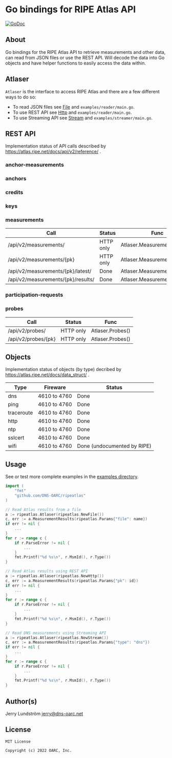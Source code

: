 # Go bindings for RIPE Atlas API

[![GoDoc](https://godoc.org/github.com/DNS-OARC/ripeatlas?status.svg)](https://godoc.org/github.com/DNS-OARC/ripeatlas)

## About

Go bindings for the RIPE Atlas API to retrieve measurements and other data,
can read from JSON files or use the REST API. Will decode the data into Go
objects and have helper functions to easily access the data within.

## Atlaser

`Atlaser` is the interface to access RIPE Atlas and there are a few
different ways to do so:
- To read JSON files see [File](https://godoc.org/github.com/DNS-OARC/ripeatlas#File) and `examples/reader/main.go`.
- To use REST API see [Http](https://godoc.org/github.com/DNS-OARC/ripeatlas#Http) and `examples/reader/main.go`.
- To use Streaming API see [Stream](https://godoc.org/github.com/DNS-OARC/ripeatlas#Stream) and `examples/streamer/main.go`.

## REST API

Implementation status of API calls described by https://atlas.ripe.net/docs/api/v2/reference/ .

### anchor-measurements

### anchors

### credits

### keys

### measurements

Call | Status | Func
---- | ------ | -----
/api/v2/measurements/ | HTTP only | Atlaser.Measurements()
/api/v2/measurements/{pk} | HTTP only | Atlaser.Measurements()
/api/v2/measurements/{pk}/latest/ | Done | Atlaser.MeasurementLatest()
/api/v2/measurements/{pk}/results/ | Done | Atlaser.MeasurementResults()

### participation-requests

### probes

Call | Status | Func
---- | ------ | -----
/api/v2/probes/ | HTTP only | Atlaser.Probes()
/api/v2/probes/{pk} | HTTP only | Atlaser.Probes()

## Objects

Implementation status of objects (by type) decribed by https://atlas.ripe.net/docs/data_struct/ .

Type | Fireware | Status
---- | -------- | ------
dns | 4610 to 4760 | Done
ping | 4610 to 4760 | Done
traceroute | 4610 to 4760 | Done
http | 4610 to 4760 | Done
ntp | 4610 to 4760 | Done
sslcert | 4610 to 4760 | Done
wifi | 4610 to 4760 | Done (undocumented by RIPE)

## Usage

See or test more complete examples in the [examples directory](https://github.com/DNS-OARC/ripeatlas/tree/master/examples).

```go
import (
    "fmt"
    "github.com/DNS-OARC/ripeatlas"
)

// Read Atlas results from a file
a := ripeatlas.Atlaser(ripeatlas.NewFile())
c, err := a.MeasurementResults(ripeatlas.Params{"file": name})
if err != nil {
    ...
}
for r := range c {
    if r.ParseError != nil {
        ...
    }
    fmt.Printf("%d %s\n", r.MsmId(), r.Type())
}

// Read Atlas results using REST API
a := ripeatlas.Atlaser(ripeatlas.NewHttp())
c, err := a.MeasurementResults(ripeatlas.Params{"pk": id})
if err != nil {
    ...
}
for r := range c {
    if r.ParseError != nil {
        ...
    }
    fmt.Printf("%d %s\n", r.MsmId(), r.Type())
}

// Read DNS measurements using Streaming API
a := ripeatlas.Atlaser(ripeatlas.NewStream())
c, err := a.MeasurementResults(ripeatlas.Params{"type": "dns"})
if err != nil {
    ...
}
for r := range c {
    if r.ParseError != nil {
        ...
    }
    fmt.Printf("%d %s\n", r.MsmId(), r.Type())
}
```

## Author(s)

Jerry Lundström <jerry@dns-oarc.net>

## License

```
MIT License

Copyright (c) 2022 OARC, Inc.
```
